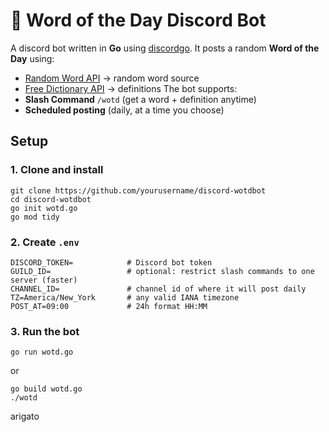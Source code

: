 # 📖 Word of the Day Discord Bot

A discord bot written in **Go** using [discordgo](https://github.com/bwmarrin/discordgo).
It posts a random **Word of the Day** using:
  - [Random Word API](https://random-word-api.herokuapp.com/) → random word source
  - [Free Dictionary API](https://dictionaryapi.dev/) → definitions
The bot supports:
  - **Slash Command** `/wotd` (get a word + definition anytime) 
  - **Scheduled posting** (daily, at a time you choose)

## Setup
### 1. Clone and install 
```
git clone https://github.com/yourusername/discord-wotdbot
cd discord-wotdbot
go init wotd.go
go mod tidy
```
### 2. Create `.env` 
```
DISCORD_TOKEN=            # Discord bot token
GUILD_ID=                 # optional: restrict slash commands to one server (faster)
CHANNEL_ID=               # channel id of where it will post daily
TZ=America/New_York       # any valid IANA timezone
POST_AT=09:00             # 24h format HH:MM
```
### 3. Run the bot
```
go run wotd.go
```
or
```
go build wotd.go
./wotd
```
arigato 
